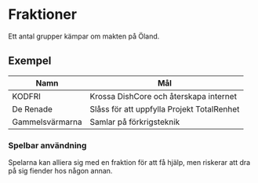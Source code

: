 # Fraktioner

Ett antal grupper kämpar om makten på Öland.

## Exempel

| Namn | Mål |
|------|-----|
| KODFRI | Krossa DishCore och återskapa internet |
| De Renade | Slåss för att uppfylla Projekt TotalRenhet |
| Gammelsvärmarna | Samlar på förkrigsteknik |

### Spelbar användning

Spelarna kan alliera sig med en fraktion för att få hjälp, men riskerar att dra på sig fiender hos någon annan.
